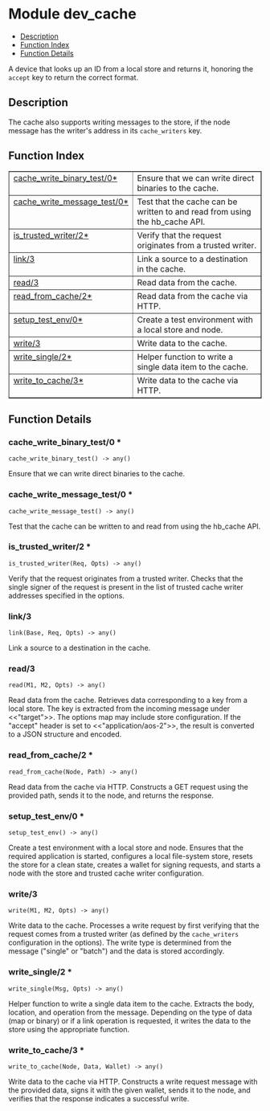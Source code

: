 

# Module dev_cache #
* [Description](#description)
* [Function Index](#index)
* [Function Details](#functions)

A device that looks up an ID from a local store and returns it,
honoring the `accept` key to return the correct format.

<a name="description"></a>

## Description ##
The cache also
supports writing messages to the store, if the node message has the
writer's address in its `cache_writers` key.<a name="index"></a>

## Function Index ##


<table width="100%" border="1" cellspacing="0" cellpadding="2" summary="function index"><tr><td valign="top"><a href="#cache_write_binary_test-0">cache_write_binary_test/0*</a></td><td>Ensure that we can write direct binaries to the cache.</td></tr><tr><td valign="top"><a href="#cache_write_message_test-0">cache_write_message_test/0*</a></td><td>Test that the cache can be written to and read from using the hb_cache
API.</td></tr><tr><td valign="top"><a href="#is_trusted_writer-2">is_trusted_writer/2*</a></td><td>Verify that the request originates from a trusted writer.</td></tr><tr><td valign="top"><a href="#link-3">link/3</a></td><td>Link a source to a destination in the cache.</td></tr><tr><td valign="top"><a href="#read-3">read/3</a></td><td>Read data from the cache.</td></tr><tr><td valign="top"><a href="#read_from_cache-2">read_from_cache/2*</a></td><td>Read data from the cache via HTTP.</td></tr><tr><td valign="top"><a href="#setup_test_env-0">setup_test_env/0*</a></td><td>Create a test environment with a local store and node.</td></tr><tr><td valign="top"><a href="#write-3">write/3</a></td><td>Write data to the cache.</td></tr><tr><td valign="top"><a href="#write_single-2">write_single/2*</a></td><td>Helper function to write a single data item to the cache.</td></tr><tr><td valign="top"><a href="#write_to_cache-3">write_to_cache/3*</a></td><td>Write data to the cache via HTTP.</td></tr></table>


<a name="functions"></a>

## Function Details ##

<a name="cache_write_binary_test-0"></a>

### cache_write_binary_test/0 * ###

`cache_write_binary_test() -> any()`

Ensure that we can write direct binaries to the cache.

<a name="cache_write_message_test-0"></a>

### cache_write_message_test/0 * ###

`cache_write_message_test() -> any()`

Test that the cache can be written to and read from using the hb_cache
API.

<a name="is_trusted_writer-2"></a>

### is_trusted_writer/2 * ###

`is_trusted_writer(Req, Opts) -> any()`

Verify that the request originates from a trusted writer.
Checks that the single signer of the request is present in the list
of trusted cache writer addresses specified in the options.

<a name="link-3"></a>

### link/3 ###

`link(Base, Req, Opts) -> any()`

Link a source to a destination in the cache.

<a name="read-3"></a>

### read/3 ###

`read(M1, M2, Opts) -> any()`

Read data from the cache.
Retrieves data corresponding to a key from a local store.
The key is extracted from the incoming message under <<"target">>.
The options map may include store configuration.
If the "accept" header is set to <<"application/aos-2">>, the result is
converted to a JSON structure and encoded.

<a name="read_from_cache-2"></a>

### read_from_cache/2 * ###

`read_from_cache(Node, Path) -> any()`

Read data from the cache via HTTP.
Constructs a GET request using the provided path, sends it to the node,
and returns the response.

<a name="setup_test_env-0"></a>

### setup_test_env/0 * ###

`setup_test_env() -> any()`

Create a test environment with a local store and node.
Ensures that the required application is started, configures a local
file-system store, resets the store for a clean state, creates a wallet
for signing requests, and starts a node with the store and trusted cache
writer configuration.

<a name="write-3"></a>

### write/3 ###

`write(M1, M2, Opts) -> any()`

Write data to the cache.
Processes a write request by first verifying that the request comes from a
trusted writer (as defined by the `cache_writers` configuration in the
options). The write type is determined from the message ("single" or "batch")
and the data is stored accordingly.

<a name="write_single-2"></a>

### write_single/2 * ###

`write_single(Msg, Opts) -> any()`

Helper function to write a single data item to the cache.
Extracts the body, location, and operation from the message.
Depending on the type of data (map or binary) or if a link operation is
requested, it writes the data to the store using the appropriate function.

<a name="write_to_cache-3"></a>

### write_to_cache/3 * ###

`write_to_cache(Node, Data, Wallet) -> any()`

Write data to the cache via HTTP.
Constructs a write request message with the provided data, signs it with the
given wallet, sends it to the node, and verifies that the response indicates
a successful write.

